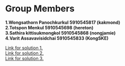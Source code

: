 # Group Members
**1.Wongsathorn Panochkurkul 5910545817 (kakmond)** </br>
**2.Totspon Menkul 5910545698 (hereton)** </br>
**3.Sathira kittisukmongkol 5910545868 (nongjamie)** </br> 
**4.Varit Assavavisidchai 5910545833 (KongSKE)** </br>

[Link for solution 1.](https://morning-springs-59426.herokuapp.com/static_pages/page1) </br>
[Link for solution 2.](https://morning-springs-59426.herokuapp.com/static_pages/page2) </br>
[Link for solution 3.](https://morning-springs-59426.herokuapp.com/static_pages/page3) </br>
